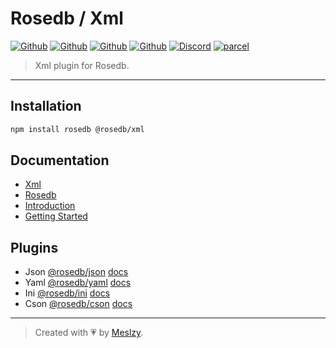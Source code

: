 # Rosedb / Xml

[![Github](https://img.shields.io/npm/v/rosedb?color=fff&logo=npm&logoColor=fff)](https://www.npmjs.com/package/rosedb)
[![Github](https://img.shields.io/npm/dt/rosedb?color=fff&logo=npm&logoColor=fff)](https://www.npmjs.com/package/rosedb)
[![Github](https://img.shields.io/github/stars/rosestack/rosedb?color=fff&logo=github)](https://github.com/rosestack/rosedb)
[![Github](https://img.shields.io/github/sponsors/meslzy?color=fff&logo=github&logoColor=fff)](https://github.com/sponsors/meslzy)
[![Discord](https://img.shields.io/discord/1112343367704129558?color=fff&label=online&logo=discord&logoColor=fff)](https://discord.gg/kQw9CG9A7a)
[![parcel](https://img.shields.io/badge/Powered%20by-Vercel-fff?logo=vercel)](https://vercel.com?utm_source=rosestack&utm_campaign=oss)

> Xml plugin for Rosedb.

---

## Installation

```bash
npm install rosedb @rosedb/xml 
```

## Documentation

- [Xml](http://rosestack.meslzy.com/rosedb/plugins/xml)
- [Rosedb](http://rosestack.meslzy.com/rosedb)
- [Introduction](http://rosestack.meslzy.com/rosedb/introduction)
- [Getting Started](http://rosestack.meslzy.com/rosedb/quick-start)

## Plugins

- Json [@rosedb/json](https://www.npmjs.com/package/@rosedb/json) [docs](http://rosestack.meslzy.com/rosedb/plugins/json)
- Yaml [@rosedb/yaml](https://www.npmjs.com/package/@rosedb/yaml) [docs](http://rosestack.meslzy.com/rosedb/plugins/yaml)
- Ini [@rosedb/ini](https://www.npmjs.com/package/@rosedb/ini) [docs](http://rosestack.meslzy.com/rosedb/plugins/ini)
- Cson [@rosedb/cson](https://www.npmjs.com/package/@rosedb/cson) [docs](http://rosestack.meslzy.com/rosedb/plugins/cson)

---

> Created with 💗 by [Meslzy](https://meslzy.com).